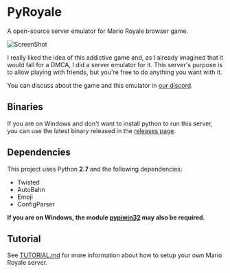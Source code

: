 # PyRoyale
A open-source server emulator for Mario Royale browser game.

![ScreenShot](https://i.imgur.com/4gpGSLs.png)

I really liked the idea of this addictive game and, as I already imagined that it would fall for a DMCA, I did a server emulator for it. This server's purpose is to allow playing with friends, but you're free to do anything you want with it.

You can discuss about the game and this emulator in [our discord](https://discord.gg/RqszZY6).

## Binaries
If you are on Windows and don't want to install python to run this server, you can use the latest binary released in the [releases page](https://github.com/Igoorx/PyRoyale/releases).

## Dependencies
This project uses Python <b>2.7</b> and the following dependencies:
- Twisted
- AutoBahn
- Emoji
- ConfigParser

<b>If you are on Windows, the module <u>pypiwin32</u> may also be required.</b> 

## Tutorial
See [TUTORIAL.md](https://github.com/Igoorx/PyRoyale/blob/master/TUTORIAL.md) for more information about how to setup your own Mario Royale server.